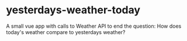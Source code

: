 # yesterdays-weather-today
A small vue app with calls to Weather API to end the question: How does today's weather compare to yesterdays weather?
